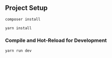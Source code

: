 ## Project Setup

```sh
composer install
```

```sh
yarn install
```

### Compile and Hot-Reload for Development

```sh
yarn run dev
```

